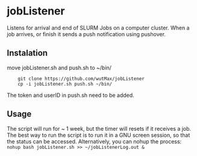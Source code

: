 # jobListener
Listens for arrival and end of SLURM Jobs on a computer cluster.
When a job arrives, or finish it sends a push notification using pushover.

## Instalation
move jobListener.sh and push.sh to ~/bin/   
```
    git clone https://github.com/wutMax/jobListener  
    cp -i jobListener.sh push.sh ~/bin/   
```

The token and userID in push.sh need to be added.

## Usage
The script will run for ~ 1 week, but the timer will resets if it receives a job.
The best way to run the script is to run it in a GNU screen session, so that the status can be accessed.
Alternatively, you can nohup the process:  
`nohup bash jobListener.sh >> ~/jobListenerLog.out &`
